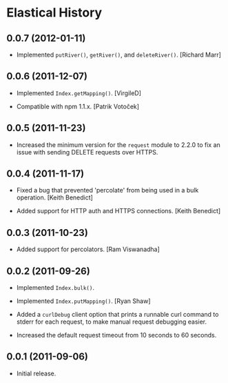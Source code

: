 Elastical History
=================

0.0.7 (2012-01-11)
------------------

* Implemented `putRiver()`, `getRiver()`, and `deleteRiver()`. [Richard Marr]


0.0.6 (2011-12-07)
------------------

* Implemented `Index.getMapping()`. [VirgileD]

* Compatible with npm 1.1.x. [Patrik Votoček]


0.0.5 (2011-11-23)
------------------

* Increased the minimum version for the `request` module to 2.2.0 to fix an
  issue with sending DELETE requests over HTTPS.


0.0.4 (2011-11-17)
------------------

* Fixed a bug that prevented 'percolate' from being used in a bulk operation.
  [Keith Benedict]

* Added support for HTTP auth and HTTPS connections. [Keith Benedict]


0.0.3 (2011-10-23)
------------------

* Added support for percolators. [Ram Viswanadha]


0.0.2 (2011-09-26)
------------------

* Implemented `Index.bulk()`.

* Implemented `Index.putMapping()`. [Ryan Shaw]

* Added a `curlDebug` client option that prints a runnable curl command to
  stderr for each request, to make manual request debugging easier.

* Increased the default request timeout from 10 seconds to 60 seconds.


0.0.1 (2011-09-06)
------------------

* Initial release.
